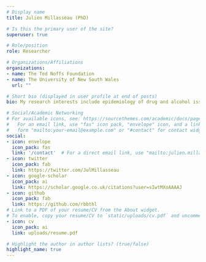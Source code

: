 ```yaml
---
# Display name
title: Julien Millasseau (PhD)

# Is this the primary user of the site?
superuser: true

# Role/position
role: Researcher

# Organizations/Affiliations
organizations:
- name: The Ted Noffs Foundation
- name: The University of New South Wales
  url: ""

# Short bio (displayed in user profile at end of posts)
bio: My research interests include epidemiology of drug and alcohol issues in young adults, literacy and health outcome in Aboriginal communities and language development in children.

# Social/Academic Networking
# For available icons, see: https://sourcethemes.com/academic/docs/page-builder/#icons
#   For an email link, use "fas" icon pack, "envelope" icon, and a link in the
#   form "mailto:your-email@example.com" or "#contact" for contact widget.
social:
- icon: envelope
  icon_pack: fas
  link: '/contact'  # For a direct email link, use "mailto:julien.millasseau@unsw.edu.au".
- icon: twitter
  icon_pack: fab
  link: https://twitter.com/JulMillasseau
- icon: google-scholar
  icon_pack: ai
  link: https://scholar.google.co.uk/citations?user=sIwtMXoAAAAJ
- icon: github
  icon_pack: fab
  link: https://github.com/rbbthl
# Link to a PDF of your resume/CV from the About widget.
# To enable, copy your resume/CV to `static/uploads/cv.pdf` and uncomment the lines below.
- icon: cv
  icon_pack: ai
  link: uploads/resume.pdf

# Highlight the author in author lists? (true/false)
highlight_name: true
---
```

